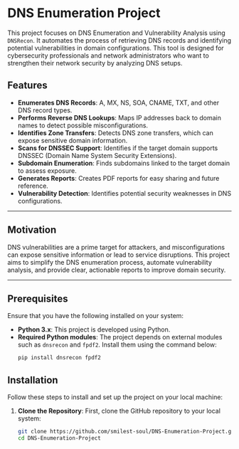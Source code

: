 # DNS Enumeration Project

This project focuses on DNS Enumeration and Vulnerability Analysis using `DNSRecon`. It automates the process of retrieving DNS records and identifying potential vulnerabilities in domain configurations. This tool is designed for cybersecurity professionals and network administrators who want to strengthen their network security by analyzing DNS setups.

## Features

- **Enumerates DNS Records**: A, MX, NS, SOA, CNAME, TXT, and other DNS record types.
- **Performs Reverse DNS Lookups**: Maps IP addresses back to domain names to detect possible misconfigurations.
- **Identifies Zone Transfers**: Detects DNS zone transfers, which can expose sensitive domain information.
- **Scans for DNSSEC Support**: Identifies if the target domain supports DNSSEC (Domain Name System Security Extensions).
- **Subdomain Enumeration**: Finds subdomains linked to the target domain to assess exposure.
- **Generates Reports**: Creates PDF reports for easy sharing and future reference.
- **Vulnerability Detection**: Identifies potential security weaknesses in DNS configurations.

---

## Motivation

DNS vulnerabilities are a prime target for attackers, and misconfigurations can expose sensitive information or lead to service disruptions. This project aims to simplify the DNS enumeration process, automate vulnerability analysis, and provide clear, actionable reports to improve domain security.

---

## Prerequisites

Ensure that you have the following installed on your system:

- **Python 3.x**: This project is developed using Python.
- **Required Python modules**: The project depends on external modules such as `dnsrecon` and `fpdf2`. Install them using the command below:
  ```bash
  pip install dnsrecon fpdf2


## Installation

Follow these steps to install and set up the project on your local machine:

1. **Clone the Repository**:
   First, clone the GitHub repository to your local system:
   ```bash
   git clone https://github.com/smilest-soul/DNS-Enumeration-Project.git
   cd DNS-Enumeration-Project


